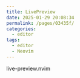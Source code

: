 ```yaml
---
title: LivePreview
date: 2025-01-29 20:08:34
permalink: /pages/03435f/
categories: 
  - editor
tags: 
  - editor
  - Neovim
---
```


live-preview.nvim
